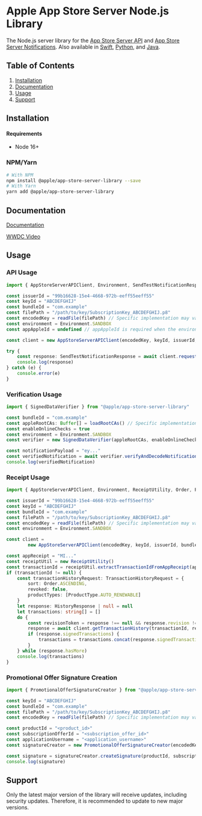 # Apple App Store Server Node.js Library
The Node.js server library for the [App Store Server API](https://developer.apple.com/documentation/appstoreserverapi) and [App Store Server Notifications](https://developer.apple.com/documentation/appstoreservernotifications). Also available in [Swift](https://github.com/apple/app-store-server-library-swift), [Python](https://github.com/apple/app-store-server-library-python), and [Java](https://github.com/apple/app-store-server-library-java).

## Table of Contents
1. [Installation](#installation)
2. [Documentation](#documentation)
3. [Usage](#usage)
4. [Support](#support)

## Installation

#### Requirements

- Node 16+

### NPM/Yarn
```bash
# With NPM
npm install @apple/app-store-server-library --save
# With Yarn
yarn add @apple/app-store-server-library
```

## Documentation

[Documentation](https://apple.github.io/app-store-server-library-node/)

[WWDC Video](https://developer.apple.com/videos/play/wwdc2023/10143/)
## Usage

### API Usage

```typescript
import { AppStoreServerAPIClient, Environment, SendTestNotificationResponse } from "@apple/app-store-server-library"

const issuerId = "99b16628-15e4-4668-972b-eeff55eeff55"
const keyId = "ABCDEFGHIJ"
const bundleId = "com.example"
const filePath = "/path/to/key/SubscriptionKey_ABCDEFGHIJ.p8"
const encodedKey = readFile(filePath) // Specific implementation may vary
const environment = Environment.SANDBOX
const appAppleId = undefined // appAppleId is required when the environment is Production

const client = new AppStoreServerAPIClient(encodedKey, keyId, issuerId, bundleId, environment, appAppleId)

try {
    const response: SendTestNotificationResponse = await client.requestTestNotification()
    console.log(response)
} catch (e) {
    console.error(e)
}
```

### Verification Usage

```typescript
import { SignedDataVerifier } from "@apple/app-store-server-library"

const bundleId = "com.example"
const appleRootCAs: Buffer[] = loadRootCAs() // Specific implementation may vary
const enableOnlineChecks = true
const environment = Environment.SANDBOX
const verifier = new SignedDataVerifier(appleRootCAs, enableOnlineChecks, environment, bundleId)

const notificationPayload = "ey..."
const verifiedNotification = await verifier.verifyAndDecodeNotification()
console.log(verifiedNotification)
```

### Receipt Usage

```typescript
import { AppStoreServerAPIClient, Environment, ReceiptUtility, Order, ProductType, HistoryResponse, TransactionHistoryRequest } from "@apple/app-store-server-library"

const issuerId = "99b16628-15e4-4668-972b-eeff55eeff55"
const keyId = "ABCDEFGHIJ"
const bundleId = "com.example"
const filePath = "/path/to/key/SubscriptionKey_ABCDEFGHIJ.p8"
const encodedKey = readFile(filePath) // Specific implementation may vary
const environment = Environment.SANDBOX

const client =
        new AppStoreServerAPIClient(encodedKey, keyId, issuerId, bundleId, environment)

const appReceipt = "MI..."
const receiptUtil = new ReceiptUtility()
const transactionId = receiptUtil.extractTransactionIdFromAppReceipt(appReceipt)
if (transactionId != null) {
    const transactionHistoryRequest: TransactionHistoryRequest = {
        sort: Order.ASCENDING,
        revoked: false,
        productTypes: [ProductType.AUTO_RENEWABLE]
    }
    let response: HistoryResponse | null = null
    let transactions: string[] = []
    do {
        const revisionToken = response !== null && response.revision !== null ? response.revision : null
        response = await client.getTransactionHistory(transactionId, revisionToken, transactionHistoryRequest)
        if (response.signedTransactions) {
            transactions = transactions.concat(response.signedTransactions)
        }
    } while (response.hasMore)
    console.log(transactions)
}
```

### Promotional Offer Signature Creation

```typescript
import { PromotionalOfferSignatureCreator } from "@apple/app-store-server-library"

const keyId = "ABCDEFGHIJ"
const bundleId = "com.example"
const filePath = "/path/to/key/SubscriptionKey_ABCDEFGHIJ.p8"
const encodedKey = readFile(filePath) // Specific implementation may vary

const productId = "<product_id>"
const subscriptionOfferId = "<subscription_offer_id>"
const applicationUsername = "<application_username>"
const signatureCreator = new PromotionalOfferSignatureCreator(encodedKey, keyId, bundleId)

const signature = signatureCreator.createSignature(productId, subscriptionOfferId, signatureCreator)
console.log(signature)
```

## Support

Only the latest major version of the library will receive updates, including security updates. Therefore, it is recommended to update to new major versions.
